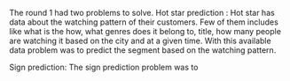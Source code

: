 The round 1 had two problems to solve. 
Hot star prediction :  Hot star has data about the watching pattern of their customers. Few of them includes like what is the how, what genres does it belong to, title, how many people are watching it based on the city and at a given time. With this available data problem was to predict the segment based on the watching pattern. 

Sign prediction: The sign prediction problem was to 
